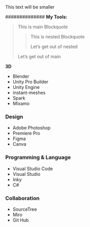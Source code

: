 <sub1>
  This text will be smaller
  
</sub1> 

############## **My Tools:**
> This is main Blockquote
> >This is nested Blockquote
> >
> >Let’s get out of nested
>
> Let’s get out of main


**3D**
- Blender
- Unity Pro Builder
- Unity Engine
- instant-meshes
- Spark
- Mixamo

### **Design**
- Adobe Photoshop
- Premiere Pro
- Figma
- Canva

### **Programming & Language**
- Visual Studio Code
- Visual Studio
- Inky
- C#

### **Collaboration**
- SourceTree
- Miro
- Git Hub
